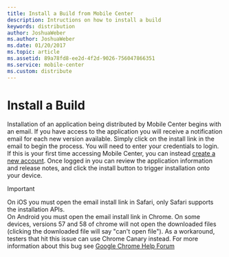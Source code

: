 ```yaml
---
title: Install a Build from Mobile Center
description: Intructions on how to install a build
keywords: distribution
author: JoshuaWeber
ms.author: JoshuaWeber
ms.date: 01/20/2017
ms.topic: article
ms.assetid: 89a78fd8-ee2d-4f2d-9026-756047866351
ms.service: mobile-center
ms.custom: distribute
---
```


# Install a Build

Installation of an application being distributed by Mobile Center begins with an email. If you have access to the application you will receive a notification email for each new version available. Simply click on the install link in the email to begin the process. You will need to enter your credentials to login. If this is your first time accessing Mobile Center, you can instead [create a new account][signup]. Once logged in you can review the application information and release notes, and click the install button to trigger installation onto your device.

> [!IMPORTANT]
> On iOS you must open the email install link in Safari, only Safari supports the installation APIs.  
> On Android you must open the email install link in Chrome. On some devices, versions 57 and 58 of chrome will not open the downloaded files (clicking the downloaded file will say "can't open file"). As a workaround, testers that hit this issue can use Chrome Canary instead. For more information about this bug see [Google Chrome Help Forum](https://productforums.google.com/forum/#!topic/chrome/gas7OCTHZHo) 

[login]: ~/dashboard/creating-and-managing-apps.md
[signup]: ~/dashboard/creating-and-managing-apps.md
